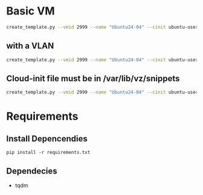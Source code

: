 
# Basic VM

```bash
create_template.py --vmid 2999 --name "Ubuntu24-04" --cinit ubuntu-user-data.yml --iso noble-server-cloudimg-amd64.img
```

## with a VLAN

```bash
create_template.py --vmid 2999 --name "Ubuntu24-04" --cinit ubuntu-user-data.yml --iso noble-server-cloudimg-amd64.img --vlan 30
```

## Cloud-init file must be in /var/lib/vz/snippets

```bash
create_template.py --vmid 2999 --name "Ubuntu24-04" --cinit ubuntu-user-data.yml --iso noble-server-cloudimg-amd64.img --vlan 30
```
# Requirements

## Install Depencendies 

```
pip install -r requirements.txt
```

## Dependecies

- tqdm
